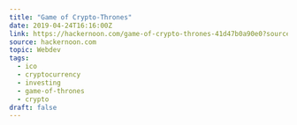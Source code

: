 ```yaml
---
title: "Game of Crypto-Thrones"
date: 2019-04-24T16:16:00Z
link: https://hackernoon.com/game-of-crypto-thrones-41d47b0a90e0?source=rss----3a8144eabfe3---4
source: hackernoon.com
topic: Webdev
tags:
  - ico
  - cryptocurrency
  - investing
  - game-of-thrones
  - crypto
draft: false
---
```

